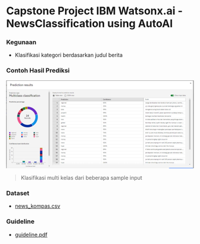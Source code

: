# Capstone Project IBM Watsonx.ai - NewsClassification using AutoAI
### Kegunaan
 - Klasifikasi kategori berdasarkan judul berita
### Contoh Hasil Prediksi

![](https://github.com/nOwenK/NewsClassification-AutoAI/blob/main/1.PNG)

> Klasifikasi multi kelas dari beberapa sample input

### Dataset
- [news_kompas.csv](https://github.com/nOwenK/NewsClassification-AutoAI/blob/main/news_kompas.csv)
### Guideline
- [guideline.pdf](https://github.com/nOwenK/NewsClassification-AutoAI/blob/main/IBM%20Watsonx.ai%20-%20guideline.pdf)

